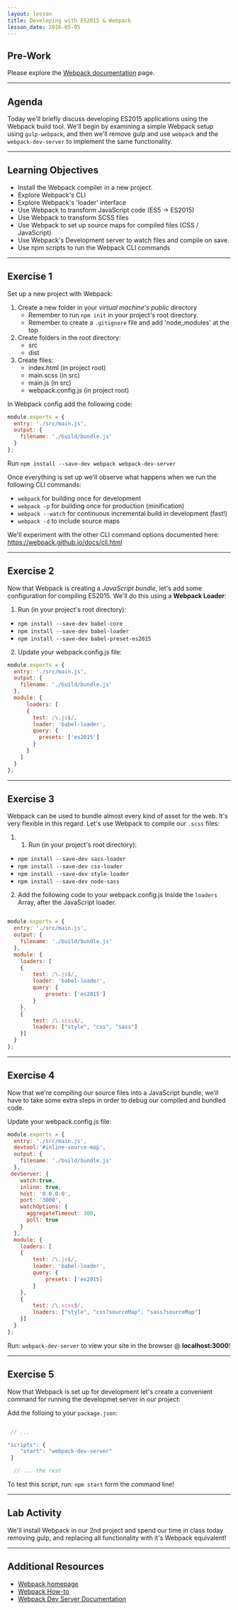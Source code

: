 ```yaml
---
layout: lesson
title: Developing with ES2015 & Webpack
lesson_date: 2016-05-05
---
```


## Pre-Work

Please explore the [Webpack documentation](https://webpack.github.io/docs/?utm_source=github&utm_medium=readme&utm_campaign=documentation) page.

---

## Agenda

Today we'll briefly discuss developing ES2015 applications using the Webpack build tool. We'll begin by examining a simple
Webpack setup using `gulp-webpack`, and then we'll remove gulp and use `webpack` and the `webpack-dev-server` to implement the
same functionality.

---

## Learning Objectives

- Install the Webpack compiler in a new project.
- Explore Webpack's CLI
- Explore Webpack's 'loader' interface
- Use Webpack to transform JavaScript code (ES5 -> ES2015)
- Use Webpack to transform SCSS files
- Use Webpack to set up source maps for compiled files (CSS / JavaScript)
- Use Webpack's Development server to watch files and compile on save.
- Use npm scripts to run the Webpack CLI commands

---

## Exercise 1

Set up a new project with Webpack:

1. Create a new folder in your *virtual machine's public* directory
    - Remember to run `npm init` in your project's root directory.
    - Remember to create a `.gitignore` file and add 'node_modules' at the top
2. Create folders in the root directory:
    - src
    - dist
3. Create files:
    - index.html (in project root)
    - main.scss (in src)
    - main.js (in src)
    - webpack.config.js (in project root)

In Webpack config add the following code:

```js
module.exports = {
  entry: './src/main.js',
  output: {
    filename: './build/bundle.js'
  }
};
```

Run `npm install --save-dev webpack webpack-dev-server`

Once everything is set up we'll observe what happens when we run the following CLI commands:

- `webpack` for building once for development
- `webpack -p` for building once for production (minification)
- `webpack --watch` for continuous incremental build in development (fast!)
- `webpack -d` to include source maps

We'll experiment with the other CLI command options documented here:
https://webpack.github.io/docs/cli.html

---

## Exercise 2

Now that Webpack is creating a *JavaScript bundle*, let's add some configuration for compiling ES2015.
We'll do this using a **Webpack Loader**:

1. Run (in your project's root directory):
- `npm install --save-dev babel-core`
- `npm install --save-dev babel-loader`
- `npm install --save-dev babel-preset-es2015`

2. Update your webpack.config.js file:

```js
module.exports = {
  entry: './src/main.js',
  output: {
    filename: './build/bundle.js'
  },
  module: {
      loaders: [
      {
        test: /\.js$/,
        loader: 'babel-loader',
        query: {
          presets: ['es2015']
        }
      }
    ]
  }
};
```
---

## Exercise 3

Webpack can be used to bundle almost every kind of asset for the web. It's very flexible in this regard.
Let's use Webpack to compile our `.scss` files:

1. 1. Run (in your project's root directory):
- `npm install --save-dev sass-loader`
- `npm install --save-dev css-loader`
- `npm install --save-dev style-loader`
- `npm install --save-dev node-sass`

2. Add the following code to your webpack.config.js Inside the `loaders` Array,
after the JavaScript loader.

```js

module.exports = {
  entry: './src/main.js',
  output: {
    filename: './build/bundle.js'
  },
  module: {
    loaders: [
    {
        test: /\.js$/,
        loader: 'babel-loader',
        query: {
            presets: ['es2015']
        }
    },
    {
        test: /\.scss$/,
        loaders: ["style", "css", "sass"]
    }]
  }
};
```

---

## Exercise 4

Now that we're compiling our source files into a JavaScript bundle, we'll have to take some extra steps in order
to debug our compiled and bundled code.

Update your webpack.config.js file:

```js
module.exports = {
  entry: './src/main.js',
  devtool:'#inline-source-map',
  output: {
    filename: './build/bundle.js'
  },
 devServer: {
    watch:true,
    inline: true,
    host: '0.0.0.0',
    port: '3000',
    watchOptions: {
      aggregateTimeout: 300,
      poll: true
    }
  },
  module: {
    loaders: [
    {
        test: /\.js$/,
        loader: 'babel-loader',
        query: {
            presets: ['es2015]
        }
    },
    {
        test: /\.scss$/,
        loaders: ["style", "css?sourceMap", "sass?sourceMap"]
    }]
  }
};
```

Run: `webpack-dev-server` to view your site in the browser @ **localhost:3000**!

---

## Exercise 5

Now that Webpack is set up for development let's create a convenient command for running the developmet server
in our project:

Add the folloing to your `package.json`:

```js

 // ...

"scripts": {
    "start": "webpack-dev-server"
 }

  // ... the rest
```

To test this script, run: `npm start` form the command line!

---

## Lab Activity

We'll install Webpack in our 2nd project and spend our time in class today removing gulp, and replacing all functionality
with it's Webpack equivalent!

---

## Additional Resources

- [Webpack homepage](https://webpack.github.io/)
- [Webpack How-to](https://github.com/petehunt/webpack-howto)
- [Webpack Dev Server Documentation](https://webpack.github.io/docs/webpack-dev-server.html)
